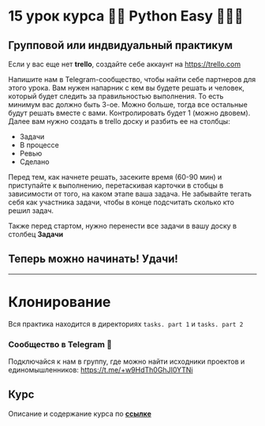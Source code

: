 # 15 урок курса 👩‍💻 Python Easy 👨🏻‍💻

## Групповой или индвидуальный практикум

Если у вас еще нет **trello**, создайте себе аккаунт на https://trello.com

Напишите нам в Telegram-сообщество, чтобы найти себе партнеров для этого урока. Вам нужен напарник с кем вы будете решать и человек, который будет следить за правильностью выполнения. То есть минимум вас должно быть 3-ое. Можно больше, тогда все остальные будут решать вместе с вами. Контролировать будет 1 (можно двовем).
Далее вам нужно создать в trello доску и разбить ее на столбцы:

- Задачи
- В процессе
- Ревью
- Сделано

Перед тем, как начнете решать, засеките время (60-90 мин) и приступайте к выполнению, перетаскивая карточки 
в стобцы в зависимости от того, на каком этапе ваша задача. Не забывайте тегать себя как участника задачи, 
чтобы в конце подсчитать сколько кто решил задач.

Также перед стартом, нужно перенести все задачи в вашу доску в столбец **Задачи**

## Теперь можно начинать! Удачи!

<hr>

# Клонирование

Вся практика находится в директориях `tasks. part 1` и `tasks. part 2`

### Сообщество в Telegram 👾

Подключайся к нам в группу, где можно найти исходники проектов и единомышленников: https://t.me/+w9HdTh0GhJI0YTNi

## Курс

Описание и содержание курса по **[ссылке](https://github.com/Codynodycom/python-easy-course)**
